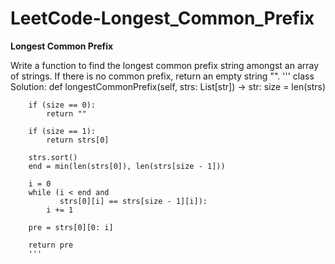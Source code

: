 # LeetCode-Longest_Common_Prefix
**Longest Common Prefix**

Write a function to find the longest common prefix string amongst an array of strings.
If there is no common prefix, return an empty string "".
'''
class Solution:
    def longestCommonPrefix(self, strs: List[str]) -> str:
        size = len(strs)
        
        if (size == 0):
            return ""
        
        if (size == 1):
            return strs[0]
        
        strs.sort()
        end = min(len(strs[0]), len(strs[size - 1]))
        
        i = 0
        while (i < end and 
               strs[0][i] == strs[size - 1][i]):
            i += 1
            
        pre = strs[0][0: i]
        
        return pre
        '''
